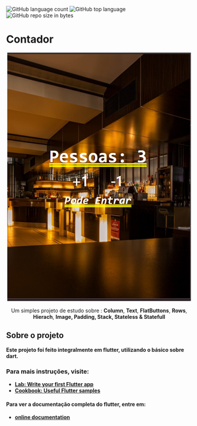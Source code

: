 <p align="left">
   <img alt="GitHub language count" src="https://img.shields.io/github/languages/count/gabriel4420/Contador">

  <img alt="GitHub top language" src="https://img.shields.io/github/languages/top/gabriel4420/Contador?logo=html">

  <img alt="GitHub repo size in bytes" src="https://img.shields.io/github/repo-size/gabriel4420/Contador?color=green">

  <br>
</p>

<h1>Contador</h1>

<p align="center">
  <img alt="Gif da Aplicação" src="images/Home Page.png" />
</p>
<p align="center">
  Um simples projeto de estudo sobre : <strong>Column</strong>, <strong>Text</strong>, <strong>FlatButtons</strong>, <strong>Rows</strong>, <strong>Hierach</strong>, <strong>Image<strong>, <strong>Padding</strong>, <strong>Stack</strong>, <strong>Stateless & Statefull</strong>
</p>

## Sobre o projeto

Este projeto foi feito integralmente em flutter, utilizando o básico sobre dart.

### Para mais instruções, visite:

- [Lab: Write your first Flutter app](https://flutter.dev/docs/get-started/codelab)
- [Cookbook: Useful Flutter samples](https://flutter.dev/docs/cookbook)

#### Para ver a documentação completa do flutter, entre em:

- [online documentation](https://flutter.dev/docs)
